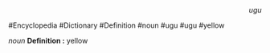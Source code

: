 
<div align="right"><i>ugu</i></div>

#Encyclopedia #Dictionary #Definition #noun #ugu #ugu #yellow

*noun*
**Definition :** yellow